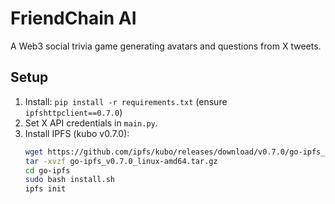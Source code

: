 # FriendChain AI

A Web3 social trivia game generating avatars and questions from X tweets.

## Setup
1. Install: `pip install -r requirements.txt` (ensure `ipfshttpclient==0.7.0`)
2. Set X API credentials in `main.py`.
3. Install IPFS (kubo v0.7.0):
   ```bash
   wget https://github.com/ipfs/kubo/releases/download/v0.7.0/go-ipfs_v0.7.0_linux-amd64.tar.gz
   tar -xvzf go-ipfs_v0.7.0_linux-amd64.tar.gz
   cd go-ipfs
   sudo bash install.sh
   ipfs init